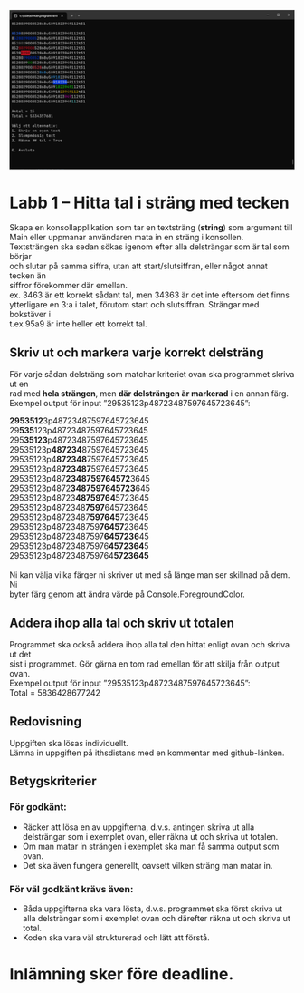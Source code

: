 ![Exempel-bild](https://github.com/albin-hedberg/programmeringcsharp-labb1-albin-hedberg/blob/main/Exempel-bild.png)

# Labb 1 – Hitta tal i sträng med tecken

Skapa en konsollapplikation som tar en textsträng (**string**) som argument till Main eller uppmanar användaren mata in en sträng i konsollen. </br>
Textsträngen ska sedan sökas igenom efter alla delsträngar som är tal som börjar </br>
och slutar på samma siffra, utan att start/slutsiffran, eller något annat tecken än </br>
siffror förekommer där emellan. </br>
ex. 3463 är ett korrekt sådant tal, men 34363 är det inte eftersom det finns </br>
ytterligare en 3:a i talet, förutom start och slutsiffran. Strängar med bokstäver i </br>
t.ex 95a9 är inte heller ett korrekt tal. </br>

## Skriv ut och markera varje korrekt delsträng

För varje sådan delsträng som matchar kriteriet ovan ska programmet skriva ut en </br>
rad med **hela strängen**, men **där delsträngen är markerad** i en annan färg. </br>
Exempel output för input ”29535123p48723487597645723645”: </br>

**2953512**3p48723487597645723645 </br>
29**535**123p48723487597645723645 </br>
295**35123**p48723487597645723645 </br>
29535123p**487234**87597645723645 </br>
29535123p4**872348**7597645723645 </br>
29535123p48**723487**597645723645 </br>
29535123p487**2348759764572**3645 </br>
29535123p4872**3487597645723**645 </br>
29535123p48723**48759764**5723645 </br>
29535123p4872348**7597**645723645 </br>
29535123p48723487**597645**723645 </br>
29535123p4872348759**76457**23645</br>
29535123p48723487597**6457236**45 </br>
29535123p487234875976**4572364**5 </br>
29535123p4872348759764**5723645** </br>
</br>
Ni kan välja vilka färger ni skriver ut med så länge man ser skillnad på dem. Ni </br>
byter färg genom att ändra värde på Console.ForegroundColor. </br>

## Addera ihop alla tal och skriv ut totalen

Programmet ska också addera ihop alla tal den hittat enligt ovan och skriva ut det </br>
sist i programmet. Gör gärna en tom rad emellan för att skilja från output ovan. </br>
Exempel output för input ”29535123p48723487597645723645”: </br>
Total = 5836428677242 </br>

## Redovisning

Uppgiften ska lösas individuellt. </br>
Lämna in uppgiften på ithsdistans med en kommentar med github-länken. </br>

## Betygskriterier

### För godkänt:

* Räcker att lösa en av uppgifterna, d.v.s. antingen skriva ut alla delsträngar som i exemplet ovan, eller räkna ut och skriva ut totalen.
* Om man matar in strängen i exemplet ska man få samma output som ovan.
* Det ska även fungera generellt, oavsett vilken sträng man matar in.

### För väl godkänt krävs även:

* Båda uppgifterna ska vara lösta, d.v.s. programmet ska först skriva ut alla delsträngar som i exemplet ovan och därefter räkna ut och skriva ut total.
* Koden ska vara väl strukturerad och lätt att förstå.

# Inlämning sker före deadline.
